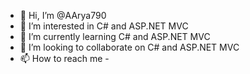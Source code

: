 - 👋 Hi, I’m @AArya790
- 👀 I’m interested in C# and ASP.NET MVC
- 🌱 I’m currently learning C# and ASP.NET MVC
- 💞️ I’m looking to collaborate on C# and ASP.NET MVC
- 📫 How to reach me - 

<!---
AArya790/AArya790 is a ✨ special ✨ repository because its `README.md` (this file) appears on your GitHub profile.
You can click the Preview link to take a look at your changes.
--->
